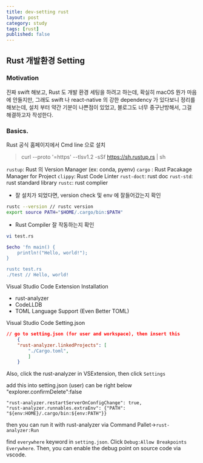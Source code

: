 ```yaml
---
title: dev-setting rust
layout: post
category: study
tags: [rust]
published: false
---
```


## Rust 개발환경 Setting
### Motivation
진짜 swift 해보고, Rust 도 개발 환경 세팅을 하려고 하는데, 확실히 macOS 뭔가 마음에 안들지만, 그래도 swift 나 react-native 의 강한 dependency 가 있다보니 정리를 해보는데, 설치 부터 약간 기분이 나쁜점이 있었고, 블로그도 너무 중구난방해서, 그걸 해결하고자 작성한다. 

### Basics.

Rust 공식 홈페이지에서 Cmd line 으로 설치
> curl --proto '=https' --tlsv1.2 -sSf https://sh.rustup.rs | sh

`rustup`: Rust 의 Version Manager (ex: conda, pyenv)
`cargo` : Rust Pacakage Manager for Project 
`clippy`: Rust Code Linter
`rust-doct`: rust doc
`rust-std`: rust standard library
`rustc`: rust complier

* 잘 설치가 되었다면, version check 및 env 에 잘들어갔는지 확인

```bash
rustc --version // rustc version
export source PATH="$HOME/.cargo/bin:$PATH" 
```

* Rust Compiler 잘 작동하는지 확인

```Bash
vi test.rs

$echo 'fn main() {
    println!("Hello, world!");
}

rustc test.rs
./test // Hello, world!
```

Visual Studio Code Extension Installation
- rust-analyzer
- CodeLLDB
- TOML Language Support (Even Better TOML)

Visual Studio Code Setting.json
```Json
// go to setting.json (for user and workspace), then insert this
    {
    "rust-analyzer.linkedProjects": [
        "./Cargo.toml",
        ]
    }
```
Also, click the rust-analyzer in VSExtension, then click `Settings`

add this into setting.json (user) can be right below "explorer.confirmDelete":false

```
"rust-analyzer.restartServerOnConfigChange": true,
"rust-analyzer.runnables.extraEnv": {"PATH": "${env:HOME}/.cargo/bin:${env:PATH"}}
```

then you can run it with rust-analyzer via Command Pallet->`rust-analyzer:Run`

find `everywhere` keyword in `setting.json`. Click `Debug:Allow Breakpoints Everywhere`. Then, you can enable the debug point on source code via vscode.
